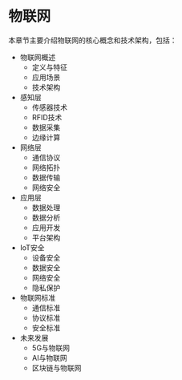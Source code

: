 # 物联网

本章节主要介绍物联网的核心概念和技术架构，包括：

- 物联网概述
  - 定义与特征
  - 应用场景
  - 技术架构
- 感知层
  - 传感器技术
  - RFID技术
  - 数据采集
  - 边缘计算
- 网络层
  - 通信协议
  - 网络拓扑
  - 数据传输
  - 网络安全
- 应用层
  - 数据处理
  - 数据分析
  - 应用开发
  - 平台架构
- IoT安全
  - 设备安全
  - 数据安全
  - 网络安全
  - 隐私保护
- 物联网标准
  - 通信标准
  - 协议标准
  - 安全标准
- 未来发展
  - 5G与物联网
  - AI与物联网
  - 区块链与物联网
